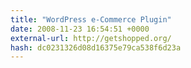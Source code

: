```yaml
---
title: "WordPress e-Commerce Plugin"
date: 2008-11-23 16:54:51 +0000
external-url: http://getshopped.org/
hash: dc0231326d08d16375e79ca538f6d23a
---
```



